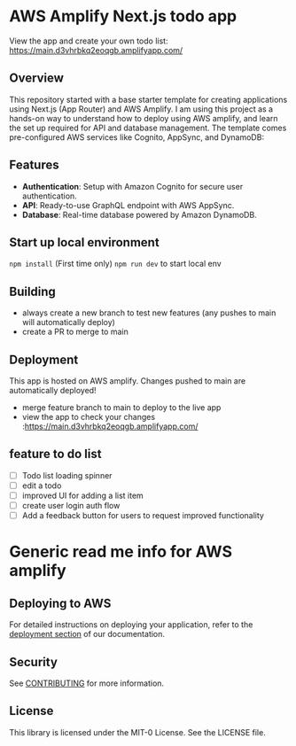 # AWS Amplify Next.js todo app
View the app and create your own todo list: https://main.d3vhrbkq2eoqgb.amplifyapp.com/

## Overview

This repository started with a base starter template for creating applications using Next.js (App Router) and AWS Amplify. I am using this project as a hands-on way to understand how to deploy using AWS amplify, and learn the set up required for API and database management. 
The template comes pre-configured AWS services like Cognito, AppSync, and DynamoDB:

## Features

- **Authentication**: Setup with Amazon Cognito for secure user authentication.
- **API**: Ready-to-use GraphQL endpoint with AWS AppSync.
- **Database**: Real-time database powered by Amazon DynamoDB.

## Start up local environment
`npm install` (First time only)
`npm run dev` to start local env

## Building
- always create a new branch to test new features (any pushes to main will automatically deploy)
- create a PR to merge to main

## Deployment
This app is hosted on AWS amplify. Changes pushed to main are automatically deployed! 
- merge feature branch to main to deploy to the live app
- view the app to check your changes :https://main.d3vhrbkq2eoqgb.amplifyapp.com/

## feature to do list
- [ ] Todo list loading spinner
- [ ] edit a todo
- [ ] improved UI for adding a list item
- [ ] create user login auth flow
- [ ] Add a feedback button for users to request improved functionality

# Generic read me info for AWS amplify
## Deploying to AWS

For detailed instructions on deploying your application, refer to the [deployment section](https://docs.amplify.aws/nextjs/start/quickstart/nextjs-app-router-client-components/#deploy-a-fullstack-app-to-aws) of our documentation.

## Security

See [CONTRIBUTING](CONTRIBUTING.md#security-issue-notifications) for more information.

## License

This library is licensed under the MIT-0 License. See the LICENSE file.
